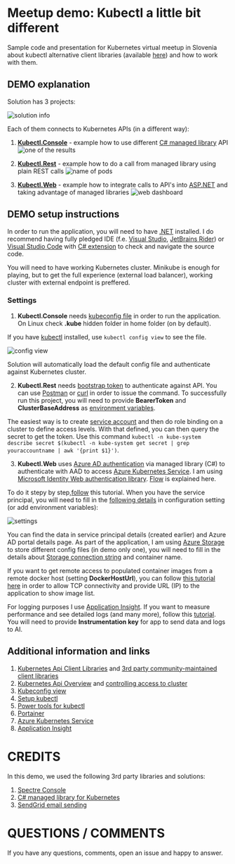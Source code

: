 # Meetup demo: Kubectl a little bit different

Sample code and presentation for Kubernetes virtual meetup in Slovenia about kubectl alternative client libraries (available [here](https://github.com/kubernetes-client)) and how to work with them.

## DEMO explanation

Solution has 3 projects:

![solution info](https://webeudatastorage.blob.core.windows.net/web/meetup-solution-info.png)

Each of them connects to Kubernetes APIs (in a different way):
1. **[Kubectl.Console](https://github.com/bovrhovn/meetup-demo-kubectl-differently/tree/main/src/KubectlSLN/Kubectl.Console)** - example how to use different [C# managed library](https://github.com/kubernetes-client/csharp) API
![one of the results](https://webeudatastorage.blob.core.windows.net/web/meetup-list-pods-managed.png)

2. **[Kubectl.Rest](https://github.com/bovrhovn/meetup-demo-kubectl-differently/tree/main/src/KubectlSLN/Kubectl.Rest)** - example how to do a call from managed library using plain REST calls
![name of pods](https://webeudatastorage.blob.core.windows.net/web/meetup-pod-name-rest.png)

3. **[Kubectl.Web](https://github.com/bovrhovn/meetup-demo-kubectl-differently/tree/main/src/KubectlSLN/Kubectl.Web)** - example how to integrate calls to API's into [ASP.NET](https://asp.net) and taking advantage of managed libraries
![web dashboard](https://webeudatastorage.blob.core.windows.net/web/meetup-web-view.png)


## DEMO setup instructions

In order to run the application, you will need to have [.NET](https://dot.net) installed. I do recommend having fully pledged IDE (f.e. [Visual Studio](https://www.visualstudio.com), [JetBrains Rider](https://www.jetbrains.com/rider/)) or [Visual Studio Code](https://code.visualstudio.com) with [C# extension](https://marketplace.visualstudio.com/items?itemName=ms-dotnettools.csharp) to check and navigate the source code.

You will need to have working Kubernetes cluster. Minikube is enough for playing, but to get the full experience (external load balancer), working cluster with external endpoint is preffered. 

### Settings

1. **Kubectl.Console** needs [kubeconfig file]((https://kubernetes.io/docs/concepts/configuration/organize-cluster-access-kubeconfig)) in order to run the application. On Linux check **.kube** hidden folder in home folder (on by default).

If you have [kubectl](https://kubernetes.io/docs/tasks/tools/install-kubectl/) installed, use `kubectl config view` to see the file.

![config view](https://webeudatastorage.blob.core.windows.net/web/meetup-config-view.png)

Solution will automatically load the default config file and authenticate against Kubernetes cluster.

2. **Kubectl.Rest** needs [bootstrap token](https://kubernetes.io/docs/reference/access-authn-authz/bootstrap-tokens/) to authenticate against API. You can use [Postman](https://www.postman.com/) or [curl](https://en.wikipedia.org/wiki/CURL) in order to issue the command. To successfully run this project, you will need to provide **BearerToken** and **ClusterBaseAddress** as [environment variables](https://en.wikipedia.org/wiki/Environment_variable).

The easiest way is to create [service account](https://kubernetes.io/docs/reference/access-authn-authz/service-accounts-admin/) and then do role binding on a cluster to define access levels. With that defined, you can then query the secret to get the token. Use this command `kubectl -n kube-system describe secret $(kubectl -n kube-system get secret | grep youraccountname | awk '{print $1}')`.

3. **Kubectl.Web** uses [Azure AD authentication](https://azure.com/sdk) via managed library (C#) to authenticate with AAD to access [Azure Kubernetes Service](https://docs.microsoft.com/en-us/azure/aks/). I am using [Microsoft Identity Web authentication library](https://docs.microsoft.com/en-us/azure/active-directory/develop/microsoft-identity-web). [Flow](https://docs.microsoft.com/en-us/azure/active-directory/develop/app-sign-in-flow) is explained here.

To do it stepy by step,[follow](https://docs.microsoft.com/en-us/azure/active-directory/develop/app-objects-and-service-principals) this tutorial. When you have the service principal, you will need to fill in the [following details](https://github.com/bovrhovn/meetup-demo-kubectl-differently/blob/main/src/KubectlSLN/Kubectl.Web/appsettings.json) in configuration setting (or add environment variables):

![settings](https://webeudatastorage.blob.core.windows.net/web/meetup-web-settings.png)

You can find the data in service principal details (created earlier) and Azure AD portal details page. As part of the application, I am using [Azure Storage](https://docs.microsoft.com/en-us/azure/storage/) to store different config files (in demo only one), you will need to fill in the details about [Storage connection string](https://docs.microsoft.com/en-us/azure/storage/common/storage-configure-connection-string?toc=/azure/storage/blobs/toc.json) and container name.

If you want to get remote access to populated container images from a remote docker host (setting **DockerHostUrl**), you can follow [this tutorial here](https://docs.docker.com/engine/install/linux-postinstall/#configuring-remote-access-with-daemonjson) in order to allow TCP connectivity and provide URL (IP) to the application to show image list.

For logging purposes I use [Application Insight](https://docs.microsoft.com/en-us/azure/azure-monitor/app/app-insights-overview). If you want to measure performance and see detailed logs (and many more), follow this [tutorial](https://docs.microsoft.com/en-us/azure/azure-monitor/app/asp-net-core). You will need to provide **Instrumentation key** for app to send data and logs to AI.

## Additional information and links

1. [Kubernetes Api Client Libraries](https://github.com/kubernetes-client) and [3rd party community-maintained client libraries](https://kubernetes.io/docs/reference/using-api/client-libraries/#community-maintained-client-libraries)
2. [Kubernetes Api Overview](https://kubernetes.io/docs/reference/using-api/) and [controlling access to cluster](https://kubernetes.io/docs/concepts/security/controlling-access/)
3. [Kubeconfig view](https://kubernetes.io/docs/concepts/configuration/organize-cluster-access-kubeconfig/)
4. [Setup kubectl](https://kubernetes.io/docs/tasks/tools/install-kubectl/)
5. [Power tools for kubectl](https://github.com/ahmetb/kubectx)
6. [Portainer](https://www.portainer.io/installation/)
7. [Azure Kubernetes Service](https://docs.microsoft.com/en-us/azure/aks/)
8. [Application Insight](https://docs.microsoft.com/en-us/azure/azure-monitor/app/app-insights-overview)

# CREDITS

In this demo, we used the following 3rd party libraries and solutions:
1. [Spectre Console](https://github.com/spectresystems/spectre.console/)
2. [C# managed library for Kubernetes](https://github.com/kubernetes-client/csharp)
3. [SendGrid email sending](https://github.com/sendgrid/sendgrid-csharp)

# QUESTIONS / COMMENTS

If you have any questions, comments, open an issue and happy to answer.

